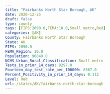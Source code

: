 ```yaml
---
title: "Fairbanks North Star Borough, AK"
date: 2020-12-25
draft: false
type: county
tags: [FIPS:2090.0,FEMA:10.0,Small metro,Red]
categories: [AK]
County: Fairbanks North Star Borough
State: AK
FIPS: 2090.0
FEMA_Region: 10.0
Population: 96849.0
NCHS_Urban_Rural_Classification: Small metro
Tests_in_prior_14_days: 8297.0
Fourteen_day_test_rate_per_100000: 8567.0
Percent_Positivity_in_prior_14_days: 0.112
Level: Red
url: /states/AK/fairbanks-north-star-borough
---
```



